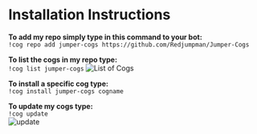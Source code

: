 # Installation Instructions

**To add my repo simply type in this command to your bot:**    
`!cog repo add jumper-cogs https://github.com/Redjumpman/Jumper-Cogs`

**To list the cogs in my repo type:**  
`!cog list jumper-cogs`
![List of Cogs](https://i.gyazo.com/05c24e38c4a7f30444961e2ed1e6a17d.png)

**To install a specific cog type:**  
`!cog install jumper-cogs cogname`

**To update my cogs type:**  
`!cog update`  
![update](https://i.gyazo.com/352503a4618fbca25990042b4100c8d6.png)